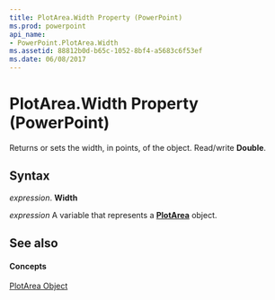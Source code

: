 ```yaml
---
title: PlotArea.Width Property (PowerPoint)
ms.prod: powerpoint
api_name:
- PowerPoint.PlotArea.Width
ms.assetid: 88812b0d-b65c-1052-8bf4-a5683c6f53ef
ms.date: 06/08/2017
---
```



# PlotArea.Width Property (PowerPoint)

Returns or sets the width, in points, of the object. Read/write  **Double**.


## Syntax

 _expression_. **Width**

 _expression_ A variable that represents a **[PlotArea](PowerPoint.PlotArea.md)** object.


## See also


#### Concepts


[PlotArea Object](PowerPoint.PlotArea.md)

